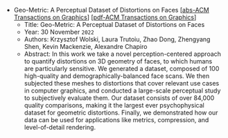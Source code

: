 * Geo-Metric: A Perceptual Dataset of Distortions on Faces
    [[abs-ACM Transactions on Graphics](https://dl.acm.org/doi/abs/10.1145/3550454.3555475)]
    [[pdf-ACM Transactions on Graphics](https://dl.acm.org/doi/pdf/10.1145/3550454.3555475)]
    * Title: Geo-Metric: A Perceptual Dataset of Distortions on Faces
    * Year: 30 November `2022`
    * Authors: Krzysztof Wolski, Laura Trutoiu, Zhao Dong, Zhengyang Shen, Kevin Mackenzie, Alexandre Chapiro
    * Abstract: In this work we take a novel perception-centered approach to quantify distortions on 3D geometry of faces, to which humans are particularly sensitive. We generated a dataset, composed of 100 high-quality and demographically-balanced face scans. We then subjected these meshes to distortions that cover relevant use cases in computer graphics, and conducted a large-scale perceptual study to subjectively evaluate them. Our dataset consists of over 84,000 quality comparisons, making it the largest ever psychophysical dataset for geometric distortions. Finally, we demonstrated how our data can be used for applications like metrics, compression, and level-of-detail rendering.
